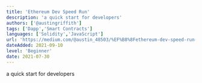 ```yaml
---
title: 'Ethereum Dev Speed Run'
description: 'a quick start for developers'
authors: ['@austingriffith']
tags: ['Dapp','Smart Contracts']
languages: ['Solidity','JavaScript']
url: 'https://medium.com/@austin_48503/%EF%B8%8Fethereum-dev-speed-run-bd72bcba6a4c'
dateAdded: 2021-09-10
level: 'Beginner'
date: 2021-07-30
---
```


a quick start for developers